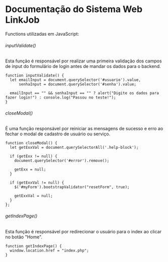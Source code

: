 # Documentação do Sistema Web LinkJob

Functions utilizadas em JavaScript:

###### inputValidate()

Esta função é responsável por realizar uma primeira validação dos campos de input do formulário de login antes de mandar os dados para o backend.

```
function inputValidate() {
  let emailInput = document.querySelector('#usuario').value,
      senhaInput = document.querySelector('#senha').value;

  emailInput == "" && senhaInput == "" ? alert("Digite os dados para fazer login!") : console.log("Passou no teste!");
}
```

###### closeModal()

É uma função responsável por reiniciar as mensagens de sucesso e erro ao fechar o modal de cadastro de usuário ou serviço.

``` 
function closeModal() {
  let getExxVal = document.querySelectorAll('.help-block');

  if (getExx != null) {
    document.querySelector('#error').remove();

    getExx = null;
  }

  if (getExxVal != null) {
    $('#myForm').bootstrapValidator("resetForm", true);

    getExxVal = null;
  }
};
```

###### getIndexPage()

Esta função é responsável por redirecionar o usuário para o index ao clicar no botão "Home".

```
function getIndexPage() {
  window.location.href = "index.php";
}
```